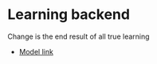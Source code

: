# Learning backend
Change is the end result of all true learning
- [Model link](https://app.eraser.io/workspace/YtPqZ1VogxGy1jzIDkzj)
